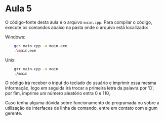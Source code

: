 # Aula 5 

O código-fonte desta aula é o arquivo `main.cpp`. Para compilar o código, execute os comandos abaixo na pasta onde o arquivo está localizado:

Windows:  
```bash
    gcc main.cpp -o main.exe
    .\main.exe
```

Unix:
```bash
    g++ main.cpp -o main
    ./main
```

O código irá receber o input do teclado do usuário e imprimir essa mesma informação, logo em seguida irá trocar a primeira letra da palavra por 'D', por fim, imprime um número aleatório entra 0 e 110,  

Caso tenha alguma dúvida sobre funcionamento do programada ou sobre a utilização de interfaces de linha de comando, entre em contato com algum gerente.

